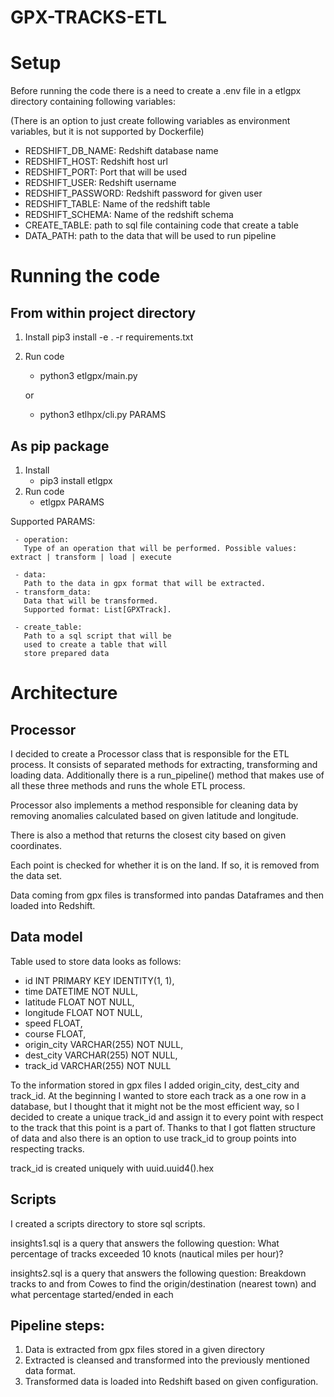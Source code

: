 # GPX-TRACKS-ETL

# Setup

Before running the code there is a need to create a .env file
in a etlgpx directory containing following variables:

(There is an option to just create following variables as environment variables, but
it is not supported by Dockerfile)

- REDSHIFT_DB_NAME: Redshift database name
- REDSHIFT_HOST: Redshift host url
- REDSHIFT_PORT: Port that will be used
- REDSHIFT_USER: Redshift username
- REDSHIFT_PASSWORD: Redshift password for given user
- REDSHIFT_TABLE: Name of the redshift table
- REDSHIFT_SCHEMA: Name of the redshift schema
- CREATE_TABLE: path to sql file containing code that create a table
- DATA_PATH: path to the data that will be used to run pipeline

# Running the code

## From within project directory

1. Install
   pip3 install -e . -r requirements.txt
2. Run code

   - python3 etlgpx/main.py

   or

   - python3 etlhpx/cli.py PARAMS

## As pip package

1. Install
   - pip3 install etlgpx
2. Run code
   - etlgpx PARAMS

Supported PARAMS:

     - operation:
       Type of an operation that will be performed. Possible values: extract | transform | load | execute

     - data:
       Path to the data in gpx format that will be extracted.
     - transform_data:
       Data that will be transformed.
       Supported format: List[GPXTrack].

     - create_table:
       Path to a sql script that will be
       used to create a table that will
       store prepared data

# Architecture

## Processor

I decided to create a Processor class that is responsible for the ETL process. It consists of separated methods for
extracting, transforming and loading data. Additionally there is a run_pipeline() method that makes use of
all these three methods and runs the whole ETL process.

Processor also implements a method responsible for cleaning data by removing anomalies calculated based on
given latitude and longitude.

There is also a method that returns the closest city based on given coordinates.

Each point is checked for whether it is on the land. If so, it is removed from the data set.

Data coming from gpx files is transformed into pandas Dataframes and then loaded into Redshift.

## Data model

Table used to store data looks as follows:

- id INT PRIMARY KEY IDENTITY(1, 1),
- time DATETIME NOT NULL,
- latitude FLOAT NOT NULL,
- longitude FLOAT NOT NULL,
- speed FLOAT,
- course FLOAT,
- origin_city VARCHAR(255) NOT NULL,
- dest_city VARCHAR(255) NOT NULL,
- track_id VARCHAR(255) NOT NULL

To the information stored in gpx files I added origin_city, dest_city and track_id. At the beginning I wanted to store each track as a one row in a database, but I thought that it might not be the most efficient way, so I decided to create a unique track_id and assign it to every point with respect to the track that this point is a part of. Thanks to that I got flatten structure of data and also there is an option to use track_id to group points into respecting tracks.

track_id is created uniquely with uuid.uuid4().hex

## Scripts

I created a scripts directory to store sql scripts.

insights1.sql is a query that answers the following question:
What percentage of tracks exceeded 10 knots (nautical miles per hour)?

insights2.sql is a query that answers the following question:
Breakdown tracks to and from Cowes to find the origin/destination (nearest town)
and what percentage started/ended in each

## Pipeline steps:

1. Data is extracted from gpx files stored in a given directory
2. Extracted is cleansed and transformed into the previously mentioned data format.
3. Transformed data is loaded into Redshift based on given configuration.
